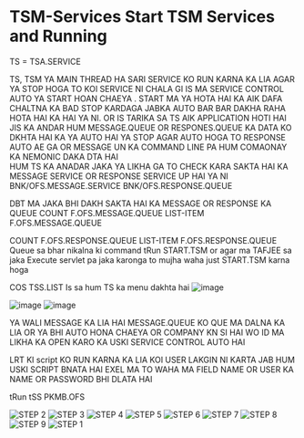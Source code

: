 # TSM-Services  Start TSM Services and Running

TS = TSA.SERVICE

TS, TSM YA MAIN THREAD HA SARI SERVICE KO RUN KARNA KA LIA AGAR YA STOP HOGA TO KOI SERVICE NI CHALA GI IS MA SERVICE CONTROL AUTO YA START HOAN CHAEYA . START MA YA HOTA HAI KA AIK DAFA CHALTNA KA BAD STOP KARDAGA JABKA AUTO BAR BAR DAKHA RAHA HOTA HAI KA HAI YA NI. OR IS TARIKA SA TS  AIK APPLICATION HOTI HAI JIS KA ANDAR HUM MESSAGE.QUEUE OR RESPONES.QUEUE KA DATA KO DKHTA HAI KA YA AUTO HAI YA STOP AGAR AUTO HOGA TO RESPONSE AUTO AE GA OR MESSAGE UN KA COMMAND LINE PA HUM COMAONAY KA NEMONIC DAKA DTA HAI  
HUM TS KA ANADAR JAKA YA LIKHA GA TO CHECK KARA SAKTA HAI KA MESSAGE SERVICE OR RESPONSE SERVICE UP HAI YA NI
BNK/OFS.MESSAGE.SERVICE
BNK/OFS.RESPONSE.QUEUE

DBT MA JAKA BHI DAKH SAKTA HAI KA MESSAGE OR  RESPONSE KA QUEUE
COUNT F.OFS.MESSAGE.QUEUE
LIST-ITEM F.OFS.MESSAGE.QUEUE

COUNT F.OFS.RESPONSE.QUEUE
LIST-ITEM F.OFS.RESPONSE.QUEUE
Queue sa bhar nikalna ki command tRun START.TSM or agar ma TAFJEE sa jaka Execute servlet pa jaka karonga to mujha waha just START.TSM karna hoga

COS TSS.LIST
Is sa hum TS ka menu dakhta hai 
![image](https://user-images.githubusercontent.com/40827670/223373970-f9848547-cabc-4a77-ae3f-f1899f871f0d.png)


![image](https://user-images.githubusercontent.com/40827670/223371493-05d456e8-15ca-42e8-b1b3-fdd297f5defc.png)
![image](https://user-images.githubusercontent.com/40827670/223371599-929e9b56-18ac-4a7f-b3fd-6031c6cf79da.png)

YA WALI MESSAGE KA LIA HAI MESSAGE.QUEUE KO QUE MA DALNA KA LIA OR YA BHI AUTO HONA CHAEYA OR COMPANY KN SI HAI WO ID MA LIKHA KA OPEN KARO KA USKI SERVICE CONTROL AUTO HAI 



LRT KI script KO RUN KARNA KA LIA KOI USER LAKGIN NI KARTA JAB HUM USKI SCRIPT BNATA HAI EXEL MA TO WAHA MA FIELD NAME OR USER KA NAME OR PASSWORD BHI DLATA HAI 

tRun tSS PKMB.OFS



![STEP 2](https://user-images.githubusercontent.com/40827670/223337640-401226a4-800f-4574-8ffa-d739738cb14d.png)
![STEP 3](https://user-images.githubusercontent.com/40827670/223337649-c6d9cc2a-577e-48a8-a0b8-f2f4aceaf45e.png)
![STEP 4](https://user-images.githubusercontent.com/40827670/223337652-9d0a8d28-3ec3-4ca8-801d-edd45c399215.png)
![STEP 5](https://user-images.githubusercontent.com/40827670/223337653-7f12814d-6eb8-420c-88ec-f1fbbe8fc9d4.png)
![STEP 6](https://user-images.githubusercontent.com/40827670/223337654-3094fa24-2543-4764-a7e9-7c5f0bb0361d.png)
![STEP 7](https://user-images.githubusercontent.com/40827670/223337657-0b5ce108-be10-4da0-aec5-6f9d7ada3eda.png)
![STEP 8](https://user-images.githubusercontent.com/40827670/223337663-b2ecd707-fc03-413c-953a-4d398dabcad1.png)
![STEP 9](https://user-images.githubusercontent.com/40827670/223337665-a928cff7-f221-4baa-bf9a-baea560d1154.png)
![STEP 1](https://user-images.githubusercontent.com/40827670/223337668-589818fb-2c49-49b3-9ff9-75cbfda7ff47.png)
